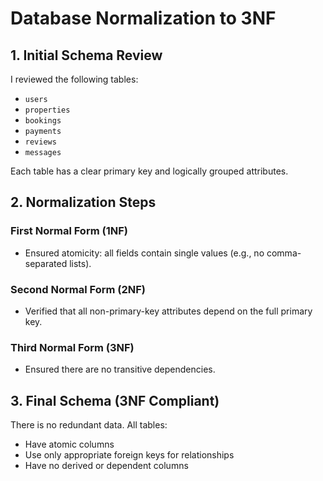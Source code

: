 # Database Normalization to 3NF

## 1. Initial Schema Review

I reviewed the following tables:
- `users`
- `properties`
- `bookings`
- `payments`
- `reviews`
- `messages`

Each table has a clear primary key and logically grouped attributes.

## 2. Normalization Steps

### First Normal Form (1NF)
- Ensured atomicity: all fields contain single values (e.g., no comma-separated lists).

### Second Normal Form (2NF)
- Verified that all non-primary-key attributes depend on the full primary key.

### Third Normal Form (3NF)
- Ensured there are no transitive dependencies.


## 3. Final Schema (3NF Compliant)

There is no redundant data. All tables:
- Have atomic columns
- Use only appropriate foreign keys for relationships
- Have no derived or dependent columns 
